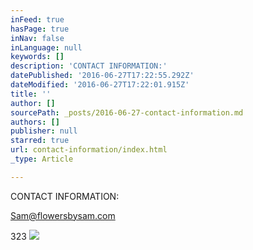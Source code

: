 ```yaml
---
inFeed: true
hasPage: true
inNav: false
inLanguage: null
keywords: []
description: 'CONTACT INFORMATION:'
datePublished: '2016-06-27T17:22:55.292Z'
dateModified: '2016-06-27T17:22:01.915Z'
title: ''
author: []
sourcePath: _posts/2016-06-27-contact-information.md
authors: []
publisher: null
starred: true
url: contact-information/index.html
_type: Article

---
```

CONTACT INFORMATION:

Sam@flowersbysam.com

323 ![](https://the-grid-user-content.s3-us-west-2.amazonaws.com/728dbec0-ae9f-4fb6-ab3c-68298d79bd4e.jpg)